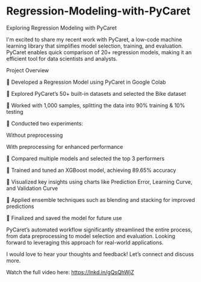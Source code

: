 # Regression-Modeling-with-PyCaret

Exploring Regression Modeling with PyCaret


I'm excited to share my recent work with PyCaret, a low-code machine learning library that simplifies model selection, training, and evaluation. PyCaret enables quick comparison of 20+ regression models, making it an efficient tool for data scientists and analysts.


Project Overview

🔹 Developed a Regression Model using PyCaret in Google Colab

🔹 Explored PyCaret’s 50+ built-in datasets and selected the Bike dataset

🔹 Worked with 1,000 samples, splitting the data into 90% training & 10% testing

🔹 Conducted two experiments:

Without preprocessing

With preprocessing for enhanced performance

🔹 Compared multiple models and selected the top 3 performers

🔹 Trained and tuned an XGBoost model, achieving 89.65% accuracy

🔹 Visualized key insights using charts like Prediction Error, Learning Curve, and Validation Curve

🔹 Applied ensemble techniques such as blending and stacking for improved predictions

🔹 Finalized and saved the model for future use

PyCaret’s automated workflow significantly streamlined the entire process, from data preprocessing to model selection and evaluation. Looking forward to leveraging this approach for real-world applications.


I would love to hear your thoughts and feedback! Let’s connect and discuss more.

Watch the full video here: https://lnkd.in/gQsQhWjZ

